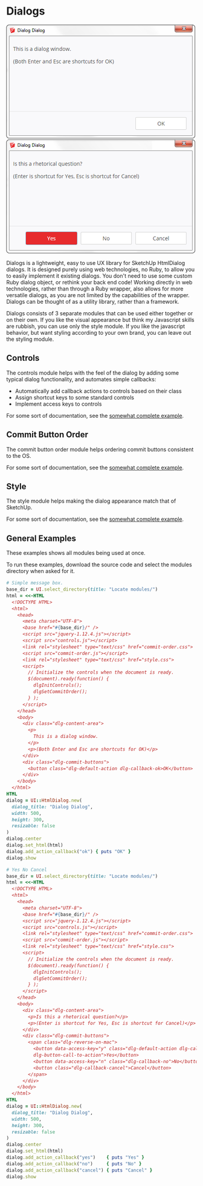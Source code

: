 # Dialogs

![Message Box](messagebox.png) ![Yes/No/Cancel](yesnocancel.png)

Dialogs is a lightweight, easy to use UX library for SketchUp HtmlDialog
dialogs. It is designed purely using web technologies, no Ruby, to allow you to
easily implement it existing dialogs. You don't need to use some custom Ruby
dialog object, or rethink your back end code! Working directly in web
technologies, rather than through a Ruby wrapper, also allows for more versatile
dialogs, as you are not limited by the capabilities of the wrapper.
Dialogs can be thought of as a utility library, rather than a framework.

Dialogs consists of 3 separate modules that can be used either together or on their own.
If you like the visual appearance but think my Javascript skills are rubbish,
you can use only the style module. If you like the javascript behavior, but want
styling according to your own brand, you can leave out the styling module.

## Controls

The controls module helps with the feel of the dialog by adding some typical
dialog functionality, and automates simple callbacks:
- Automatically add callback actions to controls based on their class
- Assign shortcut keys to some standard controls
- Implement access keys to controls

For some sort of documentation, see the [somewhat complete example](examples/controls.html).

## Commit Button Order

The commit button order module helps ordering commit buttons consistent to the OS.

For some sort of documentation, see the [somewhat complete example](examples/commit-order.html).

## Style

The style module helps making the dialog appearance match that of SketchUp.

For some sort of documentation, see the [somewhat complete example](examples/style.html).

## General Examples

These examples shows all modules being used at once.

To run these examples, download the source code and select the modules directory
when asked for it.

````ruby
# Simple message box.
base_dir = UI.select_directory(title: "Locate modules/")
html = <<-HTML
  <!DOCTYPE HTML>
  <html>
    <head>
      <meta charset="UTF-8">
      <base href="#{base_dir}/" />
      <script src="jquery-1.12.4.js"></script>
      <script src="controls.js"></script>
      <link rel="stylesheet" type="text/css" href="commit-order.css">
      <script src="commit-order.js"></script>
      <link rel="stylesheet" type="text/css" href="style.css">
      <script>
        // Initialize the controls when the document is ready.
        $(document).ready(function() {
          dlgInitControls();
          dlgSetCommitOrder();
        } );
      </script>
    </head>
    <body>
      <div class="dlg-content-area">
        <p>
          This is a dialog window.
        </p>
        <p>(Both Enter and Esc are shortcuts for OK)</p>
      </div>
      <div class="dlg-commit-buttons">
        <button class="dlg-default-action dlg-callback-ok>OK</button>
      </div>
    </body>
  </html>
HTML
dialog = UI::HtmlDialog.new(
  dialog_title: "Dialog Dialog",
  width: 500,
  height: 300,
  resizable: false
)
dialog.center
dialog.set_html(html)
dialog.add_action_callback("ok") { puts "OK" }
dialog.show
````

````ruby
# Yes No Cancel
base_dir = UI.select_directory(title: "Locate modules/")
html = <<-HTML
  <!DOCTYPE HTML>
  <html>
    <head>
      <meta charset="UTF-8">
      <base href="#{base_dir}/" />
      <script src="jquery-1.12.4.js"></script>
      <script src="controls.js"></script>
      <link rel="stylesheet" type="text/css" href="commit-order.css">
      <script src="commit-order.js"></script>
      <link rel="stylesheet" type="text/css" href="style.css">
      <script>
        // Initialize the controls when the document is ready.
        $(document).ready(function() {
          dlgInitControls();
          dlgSetCommitOrder();
        } );
      </script>
    </head>
    <body>
      <div class="dlg-content-area">
        <p>Is this a rhetorical question?</p>
        <p>(Enter is shortcut for Yes, Esc is shortcut for Cancel)</p>
      </div>
      <div class="dlg-commit-buttons">
        <span class="dlg-reverse-on-mac">
          <button data-access-key="y" class="dlg-default-action dlg-callback-yes
          dlg-button-call-to-action">Yes</button>
          <button data-access-key="n" class="dlg-callback-no">No</button>
          <button class="dlg-callback-cancel">Cancel</button>
        </span>
      </div>
    </body>
  </html>
HTML
dialog = UI::HtmlDialog.new(
  dialog_title: "Dialog Dialog",
  width: 500,
  height: 300,
  resizable: false
)
dialog.center
dialog.set_html(html)
dialog.add_action_callback("yes")    { puts "Yes" }
dialog.add_action_callback("no")     { puts "No" }
dialog.add_action_callback("cancel") { puts "Cancel" }
dialog.show
````
